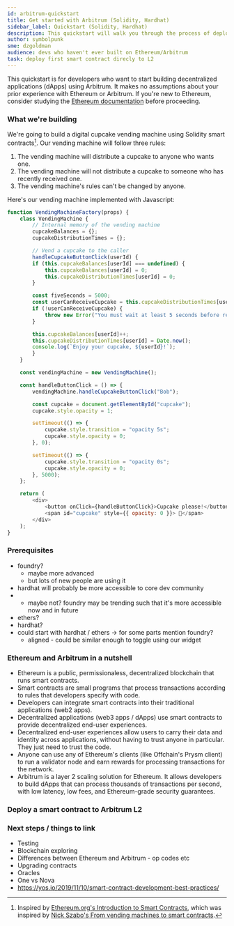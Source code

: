 ```yaml
---
id: arbitrum-quickstart
title: Get started with Arbitrum (Solidity, Hardhat)
sidebar_label: Quickstart (Solidity, Hardhat)
description: This quickstart will walk you through the process of deploying a simple Solidity contract to Ethereum mainnet, and then to Arbitrum.
author: symbolpunk
sme: dzgoldman
audience: devs who haven't ever built on Ethereum/Arbitrum
task: deploy first smart contract direcly to L2
---
```


This quickstart is for developers who want to start building decentralized applications (dApps) using Arbitrum. It makes no assumptions about your prior experience with Ethereum or Arbitrum. If you're new to Ethereum, consider studying the [Ethereum documentation](https://ethereum.org/en/developers/docs/) before proceeding.


### What we're building

We're going to build a digital cupcake vending machine using Solidity smart contracts[^1]. Our vending machine will follow three rules:

1. The vending machine will distribute a cupcake to anyone who wants one.
2. The vending machine will not distribute a cupcake to someone who has recently received one.
3. The vending machine's rules can't be changed by anyone.

Here's our vending machine implemented with Javascript:

```js title="VendingMachine.js" live className="foo" id="bar"
function VendingMachineFactory(props) {
    class VendingMachine {
        // Internal memory of the vending machine
        cupcakeBalances = {};
        cupcakeDistributionTimes = {};

        // Vend a cupcake to the caller
        handleCupcakeButtonClick(userId) {
        if (this.cupcakeBalances[userId] === undefined) {
            this.cupcakeBalances[userId] = 0;
            this.cupcakeDistributionTimes[userId] = 0;
        }

        const fiveSeconds = 5000;
        const userCanReceiveCupcake = this.cupcakeDistributionTimes[userId] + fiveSeconds <= Date.now();
        if (!userCanReceiveCupcake) {
            throw new Error("You must wait at least 5 seconds before receiving another cupcake.");
        }

        this.cupcakeBalances[userId]++;
        this.cupcakeDistributionTimes[userId] = Date.now();
        console.log(`Enjoy your cupcake, ${userId}!`);
        }
    }

    const vendingMachine = new VendingMachine();

    const handleButtonClick = () => {
        vendingMachine.handleCupcakeButtonClick("Bob");

        const cupcake = document.getElementById("cupcake");
        cupcake.style.opacity = 1;

        setTimeout(() => {
            cupcake.style.transition = "opacity 5s";
            cupcake.style.opacity = 0;
        }, 0);

        setTimeout(() => {
            cupcake.style.transition = "opacity 0s";
            cupcake.style.opacity = 0;
        }, 5000);
    };

    return (
        <div>
            <button onClick={handleButtonClick}>Cupcake please!</button>
            <span id="cupcake" style={{ opacity: 0 }}> 🧁</span>
        </div>
    );
}
```


### Prerequisites

 - foundry?
   - maybe more advanced
   - but lots of new people are using it
 - hardhat will probably be more accessible to core dev community
 -  - maybe not? foundry may be trending such that it's more accessible now and in future
 - ethers?
 - hardhat?
 - could start with hardhat / ethers -> for some parts mention foundry?
   - aligned - could be similar enough to toggle using our widget


### Ethereum and Arbitrum in a nutshell

- Ethereum is a public, permissionaless, decentralized blockchain that runs smart contracts.
- Smart contracts are small programs that process transactions according to rules that developers specify with code.
- Developers can integrate smart contracts into their traditional applications (web2 apps).
- Decentralized applications (web3 apps / dApps) use smart contracts to provide decentralized end-user experiences.
- Decentralized end-user experiences allow users to carry their data and identity across applications, without having to trust anyone in particular. They just need to trust the code.
- Anyone can use any of Ethereum's clients (like Offchain's Prysm client) to run a validator node and earn rewards for processing transactions for the network.
- Arbitrum is a layer 2 scaling solution for Ethereum. It allows developers to build dApps that can process thousands of transactions per second, with low latency, low fees, and Ethereum-grade security guarantees.


### Deploy a smart contract to Arbitrum L2




### Next steps / things to link
 - Testing
 - Blockchain exploring
 - Differences between Ethereum and Arbitrum - op codes etc
 - Upgrading contracts
 - Oracles
 - One vs Nova
 - https://yos.io/2019/11/10/smart-contract-development-best-practices/


[^1]: Inspired by [Ethereum.org's Introduction to Smart Contracts](https://ethereum.org/en/developers/docs/smart-contracts/), which was inspired by [Nick Szabo's From vending machines to smart contracts](http://unenumerated.blogspot.com/2006/12/from-vending-machines-to-smart.html).